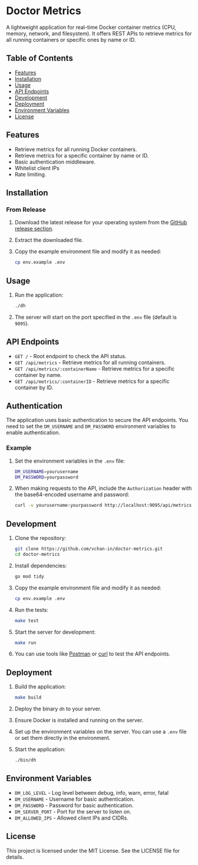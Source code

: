 # Doctor Metrics

A lightweight application for real-time Docker container metrics (CPU, memory, network, and filesystem). It offers REST APIs to retrieve metrics for all running containers or specific ones by name or ID.

## Table of Contents

- [Features](#features)
- [Installation](#installation)
- [Usage](#usage)
- [API Endpoints](#api-endpoints)
- [Development](#development)
- [Deployment](#deployment)
- [Environment Variables](#environment-variables)
- [License](#license)

## Features

- Retrieve metrics for all running Docker containers.
- Retrieve metrics for a specific container by name or ID.
- Basic authentication middleware.
- Whitelist client IPs
- Rate limiting.

## Installation

### From Release

1. Download the latest release for your operating system from the [GitHub release section](https://github.com/vchan-in/doctor-metrics/releases).

2. Extract the downloaded file.

3. Copy the example environment file and modify it as needed:
    ```sh
    cp env.example .env
    ```

## Usage

1. Run the application:
    ```sh
    ./dh
    ```

2. The server will start on the port specified in the `.env` file (default is `9095`).

## API Endpoints

- `GET /` - Root endpoint to check the API status.
- `GET /api/metrics` - Retrieve metrics for all running containers.
- `GET /api/metrics/:containerName` - Retrieve metrics for a specific container by name.
- `GET /api/metrics/:containerID` - Retrieve metrics for a specific container by ID.

## Authentication

The application uses basic authentication to secure the API endpoints. You need to set the `DM_USERNAME` and `DM_PASSWORD` environment variables to enable authentication.

### Example

1. Set the environment variables in the `.env` file:
    ```sh
    DM_USERNAME=yourusername
    DM_PASSWORD=yourpassword
    ```

2. When making requests to the API, include the `Authorization` header with the base64-encoded username and password:
    ```sh
    curl -u yourusername:yourpassword http://localhost:9095/api/metrics
    ```

## Development

1. Clone the repository:
    ```sh
    git clone https://github.com/vchan-in/doctor-metrics.git
    cd doctor-metrics
    ```

2. Install dependencies:
    ```sh
    go mod tidy
    ```

3. Copy the example environment file and modify it as needed:
    ```sh
    cp env.example .env
    ```

4. Run the tests:
    ```sh
    make test
    ```

5. Start the server for development:
    ```sh
    make run
    ```

6. You can use tools like [Postman](https://www.postman.com/) or [curl](https://curl.se/) to test the API endpoints.

## Deployment

1. Build the application:
    ```sh
    make build
    ```

2. Deploy the binary `dh` to your server.

3. Ensure Docker is installed and running on the server.

4. Set up the environment variables on the server. You can use a `.env` file or set them directly in the environment.

5. Start the application:
    ```sh
    ./bin/dh
    ```

## Environment Variables

- `DM_LOG_LEVEL` - Log level between debug, info, warn, error, fatal
- `DM_USERNAME` - Username for basic authentication.
- `DM_PASSWORD` - Password for basic authentication.
- `DM_SERVER_PORT` - Port for the server to listen on.
- `DM_ALLOWED_IPS` - Allowed client IPs and CIDRs.

## License

This project is licensed under the MIT License. See the LICENSE file for details.
